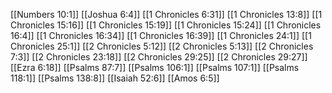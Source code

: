 [[Numbers 10:1]]
[[Joshua 6:4]]
[[1 Chronicles 6:31]]
[[1 Chronicles 13:8]]
[[1 Chronicles 15:16]]
[[1 Chronicles 15:19]]
[[1 Chronicles 15:24]]
[[1 Chronicles 16:4]]
[[1 Chronicles 16:34]]
[[1 Chronicles 16:39]]
[[1 Chronicles 24:1]]
[[1 Chronicles 25:1]]
[[2 Chronicles 5:12]]
[[2 Chronicles 5:13]]
[[2 Chronicles 7:3]]
[[2 Chronicles 23:18]]
[[2 Chronicles 29:25]]
[[2 Chronicles 29:27]]
[[Ezra 6:18]]
[[Psalms 87:7]]
[[Psalms 106:1]]
[[Psalms 107:1]]
[[Psalms 118:1]]
[[Psalms 138:8]]
[[Isaiah 52:6]]
[[Amos 6:5]]
